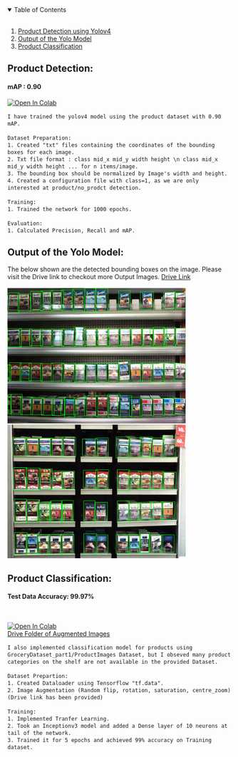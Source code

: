 <!-- TABLE OF CONTENTS -->
<details open="open">
  <summary>Table of Contents</summary>
  <ol>
    <br> 
    <li><a href="#product-detection">Product Detection using Yolov4</a></li>
    <li><a href="#output-of-the-yolo-model">Output of the Yolo Model</a></li>
    <li><a href="#product-classification">Product Classification</a></li>
  </ol>
</details>

## Product Detection:
#### mAP : 0.90

[![Open In Colab](https://colab.research.google.com/assets/colab-badge.svg)](https://colab.research.google.com/drive/1m0tyYgvedOYufOlRcGjJW5UzkPxEgWM7?usp=sharing)
    
    I have trained the yolov4 model using the product dataset with 0.90 mAP.
    
    Dataset Preparation:
    1. Created "txt" files containing the coordinates of the bounding boxes for each image.
    2. Txt file format : class mid_x mid_y width height \n class mid_x mid_y width height ... for n items/image.
    3. The bounding box should be normalized by Image's width and height.
    4. Created a configuration file with class=1, as we are only interested at product/no_prodct detection.
    
    Training:
    1. Trained the network for 1000 epochs.
    
    Evaluation:
    1. Calculated Precision, Recall and mAP.

## Output of the Yolo Model:

The below shown are the detected bounding boxes on the image. Please visit the Drive link to checkout more Output Images.
[Drive Link](https://drive.google.com/drive/folders/1x5H6Xn3B3Ha-t2uFy1NsouqSFxZC53Mk?usp=sharing)
<br>
<br>
<img src='./output_images/C1_P04_N1_S4_1.JPG' width=400>
<img src='./output_images/C1_P05_N2_S4_2.JPG' width=400>

## Product Classification:
#### Test Data Accuracy: 99.97%

<br>

[![Open In Colab](https://colab.research.google.com/assets/colab-badge.svg)](https://colab.research.google.com/drive/1Ay6A9mb1PeaiWLB9Oh-79XtckLuXfAc5?usp=sharing)
<br>
[Drive Folder of Augmented Images](https://drive.google.com/drive/folders/1btYOQfTe7QTFAMuf8ljPsvsTryisBbXB?usp=sharing)

    I also implemented classification model for products using GroceryDataset_part1/ProductImages Dataset, but I obseved many product categories on the shelf are not available in the provided Dataset.
    
    Dataset Prepartion:
    1. Created Dataloader using Tensorflow "tf.data".
    2. Image Augmentation (Random flip, rotation, saturation, centre_zoom) (Drive link has been provided) 
    
    Training:
    1. Implemented Tranfer Learning. 
    2. Took an Inceptionv3 model and added a Dense layer of 10 neurons at tail of the network.
    3. Trained it for 5 epochs and achieved 99% accuracy on Training dataset.
   

